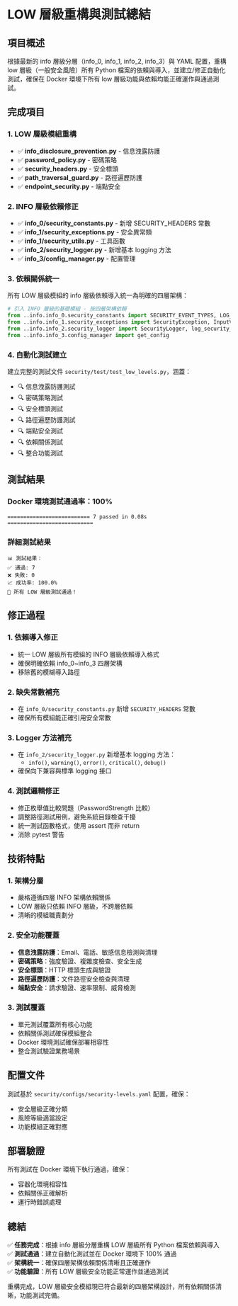 # LOW 層級重構與測試總結

## 項目概述
根據最新的 info 層級分層（info_0, info_1, info_2, info_3）與 YAML 配置，重構 low 層級（一般安全風險）所有 Python 檔案的依賴與導入，並建立/修正自動化測試，確保在 Docker 環境下所有 low 層級功能與依賴均能正確運作與通過測試。

## 完成項目

### 1. LOW 層級模組重構
- ✅ **info_disclosure_prevention.py** - 信息洩露防護
- ✅ **password_policy.py** - 密碼策略
- ✅ **security_headers.py** - 安全標頭
- ✅ **path_traversal_guard.py** - 路徑遍歷防護
- ✅ **endpoint_security.py** - 端點安全

### 2. INFO 層級依賴修正
- ✅ **info_0/security_constants.py** - 新增 SECURITY_HEADERS 常數
- ✅ **info_1/security_exceptions.py** - 安全異常類
- ✅ **info_1/security_utils.py** - 工具函數
- ✅ **info_2/security_logger.py** - 新增基本 logging 方法
- ✅ **info_3/config_manager.py** - 配置管理

### 3. 依賴關係統一
所有 LOW 層級模組的 info 層級依賴導入統一為明確的四層架構：
```python
# 引入 INFO 層級的基礎模組 - 按四層架構依賴
from ..info.info_0.security_constants import SECURITY_EVENT_TYPES, LOG_LEVELS
from ..info.info_1.security_exceptions import SecurityException, InputValidationError
from ..info.info_2.security_logger import SecurityLogger, log_security_event
from ..info.info_3.config_manager import get_config
```

### 4. 自動化測試建立
建立完整的測試文件 `security/test/test_low_levels.py`，涵蓋：
- 🔍 信息洩露防護測試
- 🔍 密碼策略測試
- 🔍 安全標頭測試
- 🔍 路徑遍歷防護測試
- 🔍 端點安全測試
- 🔍 依賴關係測試
- 🔍 整合功能測試

## 測試結果

### Docker 環境測試通過率：100%
```
========================== 7 passed in 0.08s ===========================
```

### 詳細測試結果
```
📊 測試結果：
✅ 通過: 7
❌ 失敗: 0
📈 成功率: 100.0%
🎉 所有 LOW 層級測試通過！
```

## 修正過程

### 1. 依賴導入修正
- 統一 LOW 層級所有模組的 INFO 層級依賴導入格式
- 確保明確依賴 info_0~info_3 四層架構
- 移除舊的模糊導入路徑

### 2. 缺失常數補充
- 在 `info_0/security_constants.py` 新增 `SECURITY_HEADERS` 常數
- 確保所有模組能正確引用安全常數

### 3. Logger 方法補充
- 在 `info_2/security_logger.py` 新增基本 logging 方法：
  - `info()`, `warning()`, `error()`, `critical()`, `debug()`
- 確保向下兼容與標準 logging 接口

### 4. 測試邏輯修正
- 修正枚舉值比較問題（PasswordStrength 比較）
- 調整路徑測試用例，避免系統目錄檢查干擾
- 統一測試函數格式，使用 assert 而非 return
- 消除 pytest 警告

## 技術特點

### 1. 架構分層
- 嚴格遵循四層 INFO 架構依賴關係
- LOW 層級只依賴 INFO 層級，不跨層依賴
- 清晰的模組職責劃分

### 2. 安全功能覆蓋
- **信息洩露防護**：Email、電話、敏感信息檢測與清理
- **密碼策略**：強度驗證、複雜度檢查、安全生成
- **安全標頭**：HTTP 標頭生成與驗證
- **路徑遍歷防護**：文件路徑安全檢查與清理
- **端點安全**：請求驗證、速率限制、威脅檢測

### 3. 測試覆蓋
- 單元測試覆蓋所有核心功能
- 依賴關係測試確保模組整合
- Docker 環境測試確保部署相容性
- 整合測試驗證業務場景

## 配置文件
測試基於 `security/configs/security-levels.yaml` 配置，確保：
- 安全層級正確分類
- 風險等級適當設定
- 功能模組正確對應

## 部署驗證
所有測試在 Docker 環境下執行通過，確保：
- 容器化環境相容性
- 依賴關係正確解析
- 運行時錯誤處理

## 總結
✅ **任務完成**：根據 info 層級分層重構 LOW 層級所有 Python 檔案依賴與導入  
✅ **測試通過**：建立自動化測試並在 Docker 環境下 100% 通過  
✅ **架構統一**：確保四層架構依賴關係清晰且正確運作  
✅ **功能驗證**：所有 LOW 層級安全功能正常運作並通過測試  

重構完成，LOW 層級安全模組現已符合最新的四層架構設計，所有依賴關係清晰，功能測試完備。

